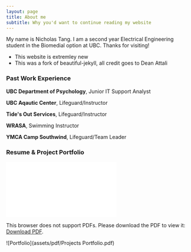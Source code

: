 ```yaml
---
layout: page
title: About me
subtitle: Why you'd want to continue reading my website
---
```


My name is Nicholas Tang. I am a second year Electrical Engineering student in the Biomedial option at UBC. Thanks for visiting!

- This website is extremley new
- This was a fork of beautiful-jekyll, all credit goes to Dean Attali



### Past Work Experience

**UBC Department of Psychology**, Junior IT Support Analyst

**UBC Aqautic Center**, Lifeguard/Instructor

**Tide's Out Services**, Lifeguard/Instructor

**WRASA**, Swimming Instructor

**YMCA Camp Southwind**, Lifeguard/Team Leader


### Resume & Project Portfolio
<object data="/assets/pdf/Resume 11-3-2020.pdf" type="application/pdf" width="700px" height="700px">
    <embed src="/assets/pdf/Resume 11-3-2020.pdf">
        <p>This browser does not support PDFs. Please download the PDF to view it: <a href="/assets/pdf/Resume 11-3-2020.pdf">Download PDF</a>.</p>
    </embed>
</object>


![Portfolio](assets/pdf/Projects Portfolio.pdf)